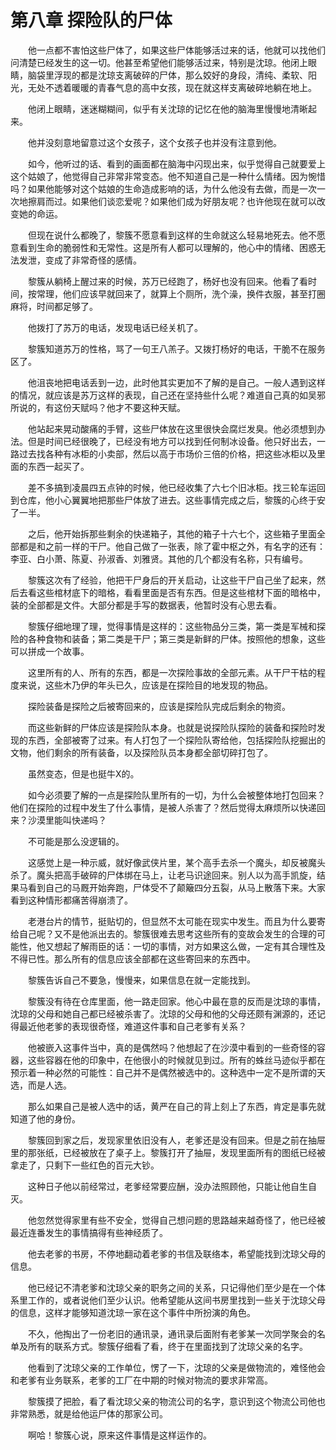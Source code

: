 # 第八章 探险队的尸体


　　他一点都不害怕这些尸体了，如果这些尸体能够活过来的话，他就可以找他们问清楚已经发生的这一切。他甚至希望他们能够活过来，特别是沈琼。他闭上眼睛，脑袋里浮现的都是沈琼支离破碎的尸体，那么姣好的身段，清纯、柔软、阳光，无处不透着暖暖的青春气息的高中女孩，现在就这样支离破碎地躺在地上。

　　他闭上眼睛，迷迷糊糊间，似乎有关沈琼的记忆在他的脑海里慢慢地清晰起来。

　　他并没刻意地留意过这个女孩子，这个女孩子也并没有注意到他。

　　如今，他听过的话、看到的画面都在脑海中闪现出来，似乎觉得自己就要爱上这个姑娘了，他觉得自己非常非常变态。他不知道自己是一种什么情绪。因为惋惜吗？如果他能够对这个姑娘的生命造成影响的话，为什么他没有去做，而是一次一次地擦肩而过。如果他们谈恋爱呢？如果他们成为好朋友呢？也许他现在就可以改变她的命运。

　　但现在说什么都晚了，黎簇不愿意看到这样的生命就这么轻易地死去。他不愿意看到生命的脆弱性和无常性。这是所有人都可以理解的，他心中的情绪、困惑无法发泄，变成了非常奇怪的感情。

　　黎簇从躺椅上醒过来的时候，苏万已经跑了，杨好也没有回来。他看了看时间，按常理，他们应该早就回来了，就算上个厕所，洗个澡，换件衣服，甚至打圈麻将，时间都足够了。

　　他拨打了苏万的电话，发现电话已经关机了。

　　黎簇知道苏万的性格，骂了一句王八羔子。又拨打杨好的电话，干脆不在服务区了。

　　他沮丧地把电话丢到一边，此时他其实更加不了解的是自己。一般人遇到这样的情况，就应该是苏万这样的表现，自己还在坚持些什么呢？难道自己真的如吴邪所说的，有这份天赋吗？他才不要这种天赋。

　　他站起来晃动酸痛的手臂，这些尸体放在这里很快会腐烂发臭。他必须想到办法。但是时间已经很晚了，已经没有地方可以找到任何制冰设备。他只好出去，一路过去找各种有冰柜的小卖部，然后以高于市场价三倍的价格，把这些冰柜以及里面的东西一起买了。

　　差不多搞到凌晨四五点钟的时候，他已经收集了六七个旧冰柜。找三轮车运回到仓库，他小心翼翼地把那些尸体放了进去。这些事情完成之后，黎簇的心终于安了一半。

　　之后，他开始拆那些剩余的快递箱子，其他的箱子十六七个，这些箱子里面全部都是和之前一样的干尸。他自己做了一张表，除了霍中枢之外，有名字的还有：李亚、白小萧、陈夏、孙淑香、刘雅贤。其他的几个都没有名称，只有编号。

　　黎簇这次有了经验，他把干尸身后的开关启动，让这些干尸自己坐了起来，然后去看这些棺材底下的暗格，看看里面是否有东西。但是这些棺材下面的暗格中，装的全部都是文件。大部分都是手写的数据表，他暂时没有心思去看。

　　黎簇仔细地理了理，觉得事情是这样的：这些物品分三类，第一类是军械和探险的各种食物和装备；第二类是干尸；第三类是新鲜的尸体。按照他的想象，这些可以拼成一个故事。

　　这里所有的人、所有的东西，都是一次探险事故的全部元素。从干尸干枯的程度来说，这些木乃伊的年头已久，应该是在探险目的地发现的物品。

　　探险装备是探险之后被寄回来的，应该是探险队完成后剩余的物资。

　　而这些新鲜的尸体应该是探险队本身。也就是说探险队探险的装备和探险时发现的东西，全部被寄了过来。有人打包了一个探险队寄给他，包括探险队挖掘出的文物，他们剩余的所有装备，以及探险队员本身都全部切碎打包了。

　　虽然变态，但是也挺牛X的。

　　如今必须要了解的一点是探险队里所有的一切，为什么会被整体地打包回来？他们在探险的过程中发生了什么事情，是被人杀害了？然后觉得太麻烦所以快递回来？沙漠里能叫快递吗？

　　不可能是那么没逻辑的。

　　这感觉上是一种示威，就好像武侠片里，某个高手去杀一个魔头，却反被魔头杀了。魔头把高手破碎的尸体绑在马上，让老马识途回来。别人以为高手凯旋，结果马看到自己的马厩开始奔跑，尸体受不了颠簸四分五裂，从马上散落下来。大家看到这种情形都痛苦得崩溃了。

　　老港台片的情节，挺贴切的，但显然不太可能在现实中发生。而且为什么要寄给自己呢？又不是他派出去的。黎簇很难去思考这些所有的变故会发生的合理的可能性，他又想起了解雨臣的话：一切的事情，对方如果这么做，一定有其合理性及不得已性。那么所有的信息应该全部都在这些寄回来的东西中。

　　黎簇告诉自己不要急，慢慢来，如果信息在就一定能找到。

　　黎簇没有待在仓库里面，他一路走回家。他心中最在意的反而是沈琼的事情，沈琼的父母和她自己都已经被杀害了。沈琼的父母和他的父母还颇有渊源的，还记得最近他老爹的表现很奇怪，难道这件事和自己老爹有关系？

　　他被嵌入这事件当中，真的是偶然吗？他想起了在沙漠中看到的一些奇怪的容器，这些容器在他的印象中，在他很小的时候就见到过。所有的蛛丝马迹似乎都在预示着一种必然的可能性：自己并不是偶然被选中的。这种选中一定不是所谓的天选，而是人选。

　　那么如果自己是被人选中的话，黄严在自己的背上刻上了东西，肯定是事先就知道了他的身份。

　　黎簇回到家之后，发现家里依旧没有人，老爹还是没有回来。但是之前在抽屉里的那张纸，已经被放在了桌子上。黎簇打开了抽屉，发现里面所有的图纸已经被拿走了，只剩下一些红色的百元大钞。

　　这种日子他以前经常过，老爹经常要应酬，没办法照顾他，只能让他自生自灭。

　　他忽然觉得家里有些不安全，觉得自己想问题的思路越来越奇怪了，他已经被最近连番发生的事情搞得有些神经质了。

　　他去老爹的书房，不停地翻动着老爹的书信及联络本，希望能找到沈琼父母的信息。

　　他已经记不清老爹和沈琼父亲的职务之间的关系，只记得他们至少是在一个体系里工作的，或者说他们至少认识。他希望能从这间书房里找到一些关于沈琼父母的信息，这样才能够知道沈琼一家在这个事件中所扮演的角色。

　　不久，他掏出了一份老旧的通讯录，通讯录后面附有老爹某一次同学聚会的名单及所有的联系方式。黎簇仔细看了看，终于在里面找到了沈琼父亲的名字。

　　他看到了沈琼父亲的工作单位，愣了一下，沈琼的父亲是做物流的，难怪他会和老爹有业务联系，老爹的工厂在中期的时候对物流的要求非常高。

　　黎簇摸了把脸，看了看沈琼父亲的物流公司的名字，意识到这个物流公司他也非常熟悉，就是给他运尸体的那家公司。

　　啊哈！黎簇心说，原来这件事情是这样运作的。


